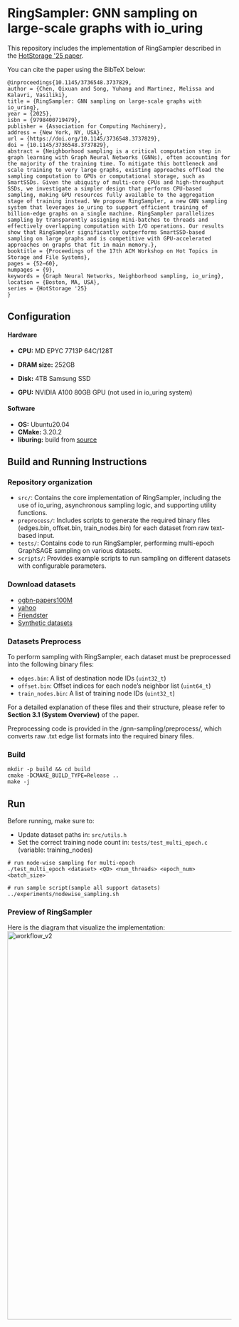# RingSampler: GNN sampling on large-scale graphs with io_uring

This repository includes the implementation of RingSampler described in the [HotStorage '25 paper](https://dl.acm.org/doi/10.1145/3736548.3737829).

You can cite the paper using the BibTeX below:

```
@inproceedings{10.1145/3736548.3737829,
author = {Chen, Qixuan and Song, Yuhang and Martinez, Melissa and Kalavri, Vasiliki},
title = {RingSampler: GNN sampling on large-scale graphs with io_uring},
year = {2025},
isbn = {9798400719479},
publisher = {Association for Computing Machinery},
address = {New York, NY, USA},
url = {https://doi.org/10.1145/3736548.3737829},
doi = {10.1145/3736548.3737829},
abstract = {Neighborhood sampling is a critical computation step in graph learning with Graph Neural Networks (GNNs), often accounting for the majority of the training time. To mitigate this bottleneck and scale training to very large graphs, existing approaches offload the sampling computation to GPUs or computational storage, such as SmartSSDs. Given the ubiquity of multi-core CPUs and high-throughput SSDs, we investigate a simpler design that performs CPU-based sampling, making GPU resources fully available to the aggregation stage of training instead. We propose RingSampler, a new GNN sampling system that leverages io_uring to support efficient training of billion-edge graphs on a single machine. RingSampler parallelizes sampling by transparently assigning mini-batches to threads and effectively overlapping computation with I/O operations. Our results show that RingSampler significantly outperforms SmartSSD-based sampling on large graphs and is competitive with GPU-accelerated approaches on graphs that fit in main memory.},
booktitle = {Proceedings of the 17th ACM Workshop on Hot Topics in Storage and File Systems},
pages = {52–60},
numpages = {9},
keywords = {Graph Neural Networks, Neighborhood sampling, io_uring},
location = {Boston, MA, USA},
series = {HotStorage '25}
}
```

## Configuration

#### Hardware
- **CPU:** MD EPYC 7713P 64C/128T

- **DRAM size:** 252GB

- **Disk:** 4TB Samsung SSD

- **GPU:**  NVIDIA A100 80GB GPU (not used in io_uring system)


#### Software
- **OS:** Ubuntu20.04
- **CMake:** 3.20.2
- **liburing:** build from [source](https://github.com/axboe/liburing)

## Build and Running Instructions

### Repository organization
- `src/`: Contains the core implementation of RingSampler, including the use of io_uring, asynchronous sampling logic, and supporting utility functions.
- `preprocess/`: Includes scripts to generate the required binary files (edges.bin, offset.bin, train_nodes.bin) for each dataset from raw text-based input.
- `tests/`: Contains code to run RingSampler, performing multi-epoch GraphSAGE sampling on various datasets.
- `scripts/`: Provides example scripts to run sampling on different datasets with configurable parameters.


### Download datasets
- [ogbn-papers100M](https://ogb.stanford.edu/docs/nodeprop/#ogbn-papers100M)
- [yahoo](https://webscope.sandbox.yahoo.com/catalog.php?datatype=&guccounter=1)
- [Friendster](https://snap.stanford.edu/data/com-Friendster.html)
- [Synthetic datasets](https://github.com/RapidsAtHKUST/Graph500KroneckerGraphGenerator)

### Datasets Preprocess
To perform sampling with RingSampler, each dataset must be preprocessed into the following binary files:

- `edges.bin`: A list of destination node IDs (`uint32_t`)
- `offset.bin`: Offset indices for each node’s neighbor list (`uint64_t`)
- `train_nodes.bin`: A list of training node IDs (`uint32_t`)

For a detailed explanation of these files and their structure, please refer to **Section 3.1 (System Overview)** of the paper.

Preprocessing code is provided in the /gnn-sampling/preprocess/, which converts raw .txt edge list formats into the required binary files.

### Build

```
mkdir -p build && cd build
cmake -DCMAKE_BUILD_TYPE=Release ..
make -j
```

## Run

Before running, make sure to:
- Update dataset paths in: `src/utils.h`
- Set the correct training node count in: `tests/test_multi_epoch.c` (variable: training_nodes)

```
# run node-wise sampling for multi-epoch
./test_multi_epoch <dataset> <QD> <num_threads> <epoch_num> <batch_size>

# run sample script(sample all support datasets)
../experiments/nodewise_sampling.sh
```

### Preview of RingSampler  

Here is the diagram that visualize the implementation:
<img width="871" alt="workflow_v2" src="https://github.com/user-attachments/assets/3b38f133-960c-42c4-aec1-4ca85bdb67de" />


